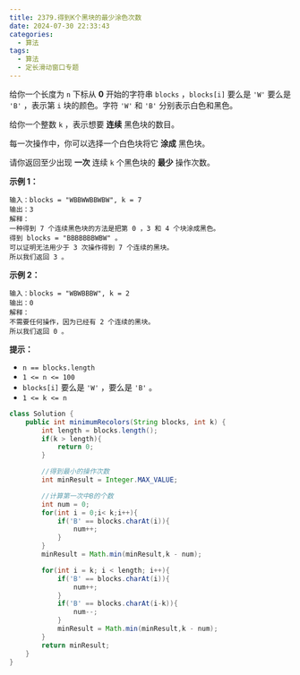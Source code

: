 ```yaml
---
title: 2379.得到K个黑块的最少涂色次数
date: 2024-07-30 22:33:43
categories:
  - 算法
tags:
  - 算法
  - 定长滑动窗口专题
---
```


给你一个长度为 `n` 下标从 **0** 开始的字符串 `blocks` ，`blocks[i]` 要么是 `'W'` 要么是 `'B'` ，表示第 `i` 块的颜色。字符 `'W'` 和 `'B'` 分别表示白色和黑色。

给你一个整数 `k` ，表示想要 **连续** 黑色块的数目。

每一次操作中，你可以选择一个白色块将它 **涂成** 黑色块。

请你返回至少出现 **一次** 连续 `k` 个黑色块的 **最少** 操作次数。

 

**示例 1：**

```
输入：blocks = "WBBWWBBWBW", k = 7
输出：3
解释：
一种得到 7 个连续黑色块的方法是把第 0 ，3 和 4 个块涂成黑色。
得到 blocks = "BBBBBBBWBW" 。
可以证明无法用少于 3 次操作得到 7 个连续的黑块。
所以我们返回 3 。
```

**示例 2：**

```
输入：blocks = "WBWBBBW", k = 2
输出：0
解释：
不需要任何操作，因为已经有 2 个连续的黑块。
所以我们返回 0 。
```

 

**提示：**

- `n == blocks.length`
- `1 <= n <= 100`
- `blocks[i]` 要么是 `'W'` ，要么是 `'B'` 。
- `1 <= k <= n`



```java
class Solution {
    public int minimumRecolors(String blocks, int k) {
        int length = blocks.length();
        if(k > length){
            return 0;
        }

        //得到最小的操作次数
        int minResult = Integer.MAX_VALUE;

        //计算第一次中B的个数
        int num = 0;
        for(int i = 0;i< k;i++){
            if('B' == blocks.charAt(i)){
                num++;
            }
        }
        minResult = Math.min(minResult,k - num);

        for(int i = k; i < length; i++){
            if('B' == blocks.charAt(i)){
                num++;
            }
            if('B' == blocks.charAt(i-k)){
                num--;
            }
            minResult = Math.min(minResult,k - num);
        }
        return minResult;
    }
}
```

